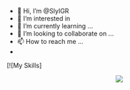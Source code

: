 - 👋 Hi, I’m @SlyIGR
- 👀 I’m interested in 
- 🌱 I’m currently learning ...
- 💞️ I’m looking to collaborate on ...
- 📫 How to reach me ...
- 
[![My Skills]<p align="center">
  <a href="https://skillicons.dev">
    <img src="https://skillicons.dev/icons?i=git,godot,py,unity" />
  </a>
</p>

